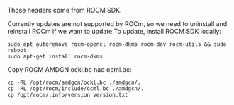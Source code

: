 Those headers come from ROCM SDK.

Currently updates are not supported by ROCm, so we need to uninstall and reinstall ROCm if we want to update
To update, install ROCM SDK locally:
```
sudo apt autoremove rocm-opencl rocm-dkms rocm-dev rocm-utils && sudo reboot
sudo apt-get install rocm-dkms
```

Copy ROCM AMDGN ockl.bc nad ocml.bc:
```
cp -RL /opt/rocm/amdgcn/ockl.bc ./amdgcn/.
cp -RL /opt/rocm/include/ocml.bc ./amdgcn/.
cp /opt/rocm/.info/version version.txt
```